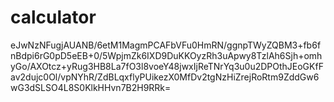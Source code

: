 # calculator
eJwNzNFugjAUANB/6etM1MagmPCAFbVFu0HmRN/ggnpTWyZQBM3+fb6fnBdpi6rG0pD5eEB+0/5WpjmZk6IXD9DuKKOyzRh3uApwy8TzlAh6Sjh+omhyGo/AXOtcz+yRug3HB8La7fO3l8voeY48jwxIjReTNrYq3u0u2DPOthJEoGKfFav2dujc0Ol/vpNYhR/ZdBLqxflyPUikezX0MfDv2tgNzHiZrejRoRtm9ZddGw6wG3dSLSO4L8S0KlkHHvn7B2H9RRk=
